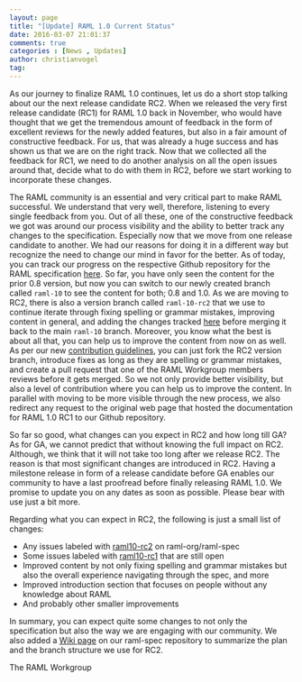 ```yaml
---
layout: page
title: "[Update] RAML 1.0 Current Status"
date: 2016-03-07 21:01:37
comments: true
categories : [News , Updates]
author: christianvogel
tag:
---
```


As our journey to finalize RAML 1.0 continues, let us do a short stop talking about our the next release candidate RC2. When we released the very first release candidate (RC1) for RAML 1.0 back in November, who would have thought that we get the tremendous amount of feedback in the form of excellent reviews for the newly added features, but also in a fair amount of constructive feedback. For us, that was already a huge success and has shown us that we are on the right track. Now that we collected all the feedback for RC1, we need to do another analysis on all the open issues around that, decide what to do with them in RC2, before we start working to incorporate these changes.

The RAML community is an essential and very critical part to make RAML successful. We understand that very well, therefore, listening to every single feedback from you. Out of all these, one of the constructive feedback we got was around our process visibility and the ability to better track any changes to the specification. Especially now that we move from one release candidate to another. We had our reasons for doing it in a different way but recognize the need to change our mind in favor for the better. As of today, you can track our progress on the respective Github repository for the RAML specification [here][1]. So far, you have only seen the content for the prior 0.8 version, but now you can switch to our newly created branch called `raml-10` to see the content for both; 0.8 and 1.0. As we are moving to RC2, there is also a version branch called `raml-10-rc2` that we use to continue iterate through fixing spelling or grammar mistakes, improving content in general, and adding the changes tracked [here][2] before merging it back to the main `raml-10` branch. Moreover, you know what the best is about all that, you can help us to improve the content from now on as well. As per our new [contribution guidelines][3], you can just fork the RC2 version branch, introduce fixes as long as they are spelling or grammar mistakes, and create a pull request that one of the RAML Workgroup members reviews before it gets merged. So we not only provide better visibility, but also a level of contribution where you can help us to improve the content. In parallel with moving to be more visible through the new process, we also redirect any request to the original web page that hosted the documentation for RAML 1.0 RC1 to our Github repository.

 [1]: https://github.com/raml-org/raml-spec/
 [2]: https://github.com/raml-org/raml-spec/labels/raml10-rc2
 [3]: https://github.com/raml-org/raml-spec#how-can-i-contribute

So far so good, what changes can you expect in RC2 and how long till GA? As for GA, we cannot predict that without knowing the full impact on RC2. Although, we think that it will not take too long after we release RC2. The reason is that most significant changes are introduced in RC2. Having a milestone release in form of a release candidate before GA enables our community to have a last proofread before finally releasing RAML 1.0. We promise to update you on any dates as soon as possible. Please bear with use just a bit more.

Regarding what you can expect in RC2, the following is just a small list of changes:

*   Any issues labeled with [raml10-rc2][2] on raml-org/raml-spec
*   Some issues labeled with [raml10-rc1][4] that are still open
*   Improved content by not only fixing spelling and grammar mistakes but also the overall experience navigating through the spec, and more
*   Improved introduction section that focuses on people without any knowledge about RAML
*   And probably other smaller improvements

 [4]: https://github.com/raml-org/raml-spec/labels/raml10-rc1

In summary, you can expect quite some changes to not only the specification but also the way we are engaging with our community. We also added a [Wiki page][5] on our raml-spec repository to summarize the plan and the branch structure we use for RC2.

 [5]: https://github.com/raml-org/raml-spec/wiki/RAML-1.0-RC2---Plan

The RAML Workgroup